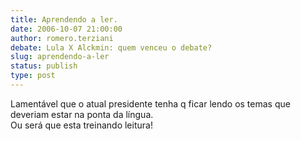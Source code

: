 ```yaml
---
title: Aprendendo a ler.
date: 2006-10-07 21:00:00
author: romero.terziani
debate: Lula X Alckmin: quem venceu o debate?
slug: aprendendo-a-ler
status: publish 
type: post
---
```


Lamentável que o atual presidente tenha q ficar lendo os temas que deveriam estar na ponta da língua.  
Ou será que esta treinando leitura!
